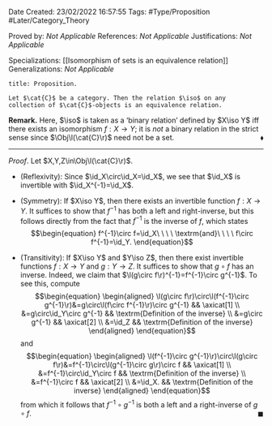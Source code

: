 <div class="topSpace"></div>

Date Created: 23/02/2022 16:57:55
Tags: #Type/Proposition #Later/Category_Theory

Proved by: _Not Applicable_
References: _Not Applicable_
Justifications: _Not Applicable_

Specializations: [[Isomorphism of sets is an equivalence relation]]
Generalizations: _Not Applicable_

``` ad-Proposition
title: Proposition.

Let $\cat{C}$ be a category. Then the relation $\iso$ on any collection of $\cat{C}$-objects is an equivalence relation.

```

**Remark.** Here, $\iso$ is taken as a $\textrm{`}$binary relation$\textrm{'}$ defined by $X\iso Y$ iff there exists an isomorphism $f:X\to Y$; it is _not_ a binary relation in the strict sense since $\Obj\l(\cat{C}\r)$ need not be a set.<span style="float:right;">$\blacklozenge$</span>

---

_Proof_. Let $X,Y,Z\in\Obj\l(\cat{C}\r)$.
* (Reflexivity): Since $\id_X\circ\id_X=\id_X$, we see that $\id_X$ is invertible with $\id_X^{-1}=\id_X$.

* (Symmetry): If $X\iso Y$, then there exists an invertible function $f:X\to Y$. It suffices to show that $f^{-1}$ has both a left and right-inverse, but this follows directly from the fact that $f^{-1}$ is the inverse of $f$, which states
$$\begin{equation}
    f^{-1}\circ f=\id_X\ \ \ \ \textrm{and}\ \ \ \ f\circ f^{-1}=\id_Y.
\end{equation}$$
* (Transitivity): If $X\iso Y$ and $Y\iso Z$, then there exist invertible functions $f:X\to Y$ and $g:Y\to Z$. It suffices to show that $g\circ f$ has an inverse. Indeed, we claim that $\l(g\circ f\r)^{-1}=f^{-1}\circ g^{-1}$. To see this, compute
$$\begin{equation}
    \begin{aligned}
        \l(g\circ f\r)\circ\l(f^{-1}\circ g^{-1}\r)&=g\circ\l(f\circ f^{-1}\r)\circ g^{-1} && \axicat[1] \\
        &=g\circ\id_Y\circ g^{-1} && \textrm{Definition of the inverse} \\
        &=g\circ g^{-1} && \axicat[2] \\
        &=\id_Z && \textrm{Definition of the inverse}
    \end{aligned}
\end{equation}$$
and
$$\begin{equation}
    \begin{aligned}
        \l(f^{-1}\circ g^{-1}\r)\circ\l(g\circ f\r)&=f^{-1}\circ\l(g^{-1}\circ g\r)\circ f && \axicat[1] \\
        &=f^{-1}\circ\id_Y\circ f && \textrm{Definition of the inverse} \\
        &=f^{-1}\circ f && \axicat[2] \\
        &=\id_X. && \textrm{Definition of the inverse}
    \end{aligned}
\end{equation}$$
from which it follows that $f^{-1}\circ g^{-1}$ is both a left and a right-inverse of $g\circ f$.<span style="float:right;">$\blacksquare$</span>
